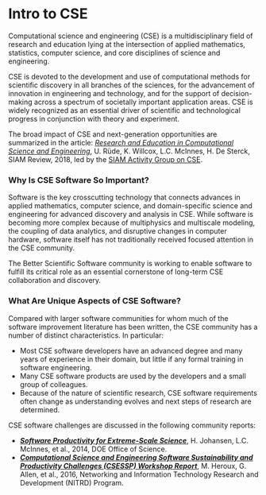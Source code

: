 # Intro to CSE
Computational science and engineering (CSE) is a multidisciplinary field of research and education lying at the intersection of applied mathematics, statistics, computer science, and core disciplines of science and engineering.  

CSE is devoted to the development and use of computational methods for scientific discovery in all branches of the sciences, for the advancement of innovation in engineering and technology, and for the support of decision-making across a spectrum of societally important application areas. CSE is widely recognized as an essential driver of scientific and technological progress in conjunction with theory and experiment.  

The broad impact of CSE and next-generation opportunities are summarized in the article: [_Research and Education in Computational Science and Engineering_](https://dx.doi.org/10.1137/16M1096840), U. Rüde, K. Willcox, L.C. McInnes, H. De Sterck, SIAM Review, 2018, led by the [SIAM Activity Group on CSE](https://www.siam.org/activity/cse).

### Why Is CSE Software So Important?
Software is the key crosscutting technology that connects advances in applied mathematics, computer science, and domain-specific science and engineering for advanced discovery and analysis in CSE. While software is becoming more complex because of multiphysics and multiscale modeling, the coupling of data analytics, and disruptive changes in computer hardware, software itself has not traditionally received focused attention in the CSE community.  

The Better Scientific Software community is working to enable software to fulfill its critical role as an essential cornerstone of long-term CSE collaboration and discovery.  

### What Are Unique Aspects of CSE Software?
Compared with larger software communities for whom much of the software improvement literature has been written, the CSE community has a number of distinct characteristics. In particular:
- Most CSE software developers have an advanced degree and many years of experience in their domain, but little if any formal training in software engineering.
- Many CSE software products are used by the developers and a small group of colleagues.
- Because of the nature of scientific research, CSE software requirements often change as understanding evolves and next steps of research are determined.

CSE software challenges are discussed in the following community reports: 
- [_**Software Productivity for Extreme-Scale Science**_](https://science.osti.gov/-/media/ascr/pdf/research/cs/Exascale-Workshop/SoftwareProductivityWorkshopReport2014.pdf), H. Johansen, L.C. McInnes, et al., 2014, DOE Office of Science.
- [_**Computational Science and Engineering Software Sustainability and Productivity Challenges (CSESSP) Workshop Report**_](https://www.nitrd.gov/PUBS/CSESSPWorkshopReport.pdf), M. Heroux, G. Allen, et al., 2016, Networking and Information Technology Research and Development (NITRD) Program.

<!---
BSSw Site: Get Oriented: About CSE
--->
